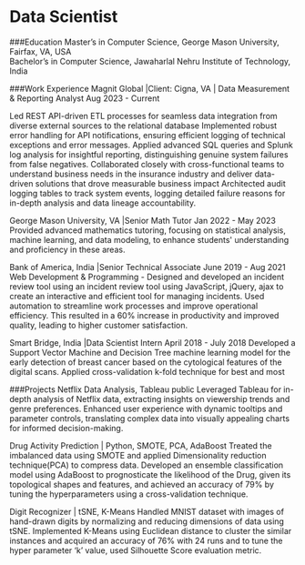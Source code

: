 # Data Scientist

###Education
Master’s in Computer Science, George Mason University, Fairfax, VA, USA                                         
Bachelor’s in Computer Science, Jawaharlal Nehru Institute of Technology, India                       


###Work Experience
Magnit Global |Client: Cigna, VA | Data Measurement & Reporting Analyst                              Aug 2023 - Current

Led REST API-driven ETL processes for seamless data integration from diverse external sources to the relational database
Implemented robust error handling for API notifications, ensuring efficient logging of technical exceptions and error messages. Applied advanced SQL queries and Splunk log analysis for insightful reporting, distinguishing genuine system failures from false negatives.
Collaborated closely with cross-functional teams to understand business needs in the insurance industry and deliver data-driven solutions that drove measurable business impact
Architected audit logging tables to track system events, logging detailed failure reasons for in-depth analysis and data lineage accountability.

George Mason University, VA |Senior Math Tutor			                                         Jan 2022 - May 2023
Provided advanced mathematics tutoring, focusing on statistical analysis, machine learning, and data modeling, to enhance students' understanding and proficiency in these areas. 

Bank of America, India |Senior Technical Associate			                                        June 2019 - Aug 2021
Web Development & Programming - Designed and developed an incident review tool using an incident review tool using JavaScript, jQuery, ajax to create an interactive and efficient tool for managing incidents.
Used automation to streamline work processes and improve operational efficiency. This resulted in a 60% increase in productivity and improved quality, leading to higher customer satisfaction.

Smart Bridge, India |Data Scientist Intern  					                         April 2018 - July 2018
Developed a Support Vector Machine and Decision Tree machine learning model for the early detection of breast cancer based on the cytological features of the digital scans. Applied cross-validation k-fold technique for best and most                  


###Projects
Netflix Data Analysis, Tableau public 
Leveraged Tableau for in-depth analysis of Netflix data, extracting insights on viewership trends and genre preferences.
Enhanced user experience with dynamic tooltips and parameter controls, translating complex data into visually appealing charts for informed decision-making.

Drug Activity Prediction | Python, SMOTE, PCA, AdaBoost
Treated the imbalanced data using SMOTE and applied Dimensionality reduction technique(PCA) to compress data.
Developed an ensemble classification model using AdaBoost to prognosticate the likelihood of the Drug, given its topological shapes and features, and achieved an accuracy of 79% by tuning the hyperparameters using a cross-validation technique.

Digit Recognizer | tSNE, K-Means
Handled MNIST dataset with images of hand-drawn digits by normalizing and reducing dimensions of data using tSNE.
Implemented K-Means using Euclidean distance to cluster the similar instances and acquired an accuracy of 76% with 24 runs and to tune the hyper parameter ‘k’ value, used Silhouette Score evaluation metric.

